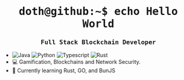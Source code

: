 <h1 align="center">
        <samp> doth@github:~$ echo Hello World</b></samp>
</h1>
<h3 align="center"> 
  <samp>
      Full Stack Blockchain Developer
  </samp>
</h3>

- ![Java](https://img.shields.io/badge/Java-DC0032?style=plastic&labelColor=white)
![Python](https://img.shields.io/badge/Python-3775A9?style=plastic&labelColor=white&logo=PyPI&logoColor=3775A9)
![Typescript](https://img.shields.io/badge/Typescript-007acc?style=plastic&labelColor=white&logo=typescript&logoColor=007acc)
![Rust](https://img.shields.io/badge/Rust(Learning...)-000?style=plastic&labelColor=white&logo=rust&logoColor=000)
- 💻 Gamification, Blockchains and Network Security.
- 🌱 Currently learning Rust, GO, and BunJS

<!---
Doth-J/Doth-J is a ✨ special ✨ repository because its `README.md` (this file) appears on your GitHub profile.
You can click the Preview link to take a look at your changes.
--->
